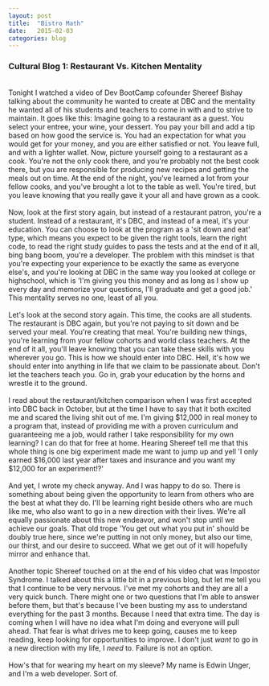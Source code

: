 ```yaml
---
layout: post
title:  "Bistro Math"
date:   2015-02-03
categories: blog
---
```


<h3>Cultural Blog 1: Restaurant Vs. Kitchen Mentality</h3>
<br/>
Tonight I watched a video of Dev BootCamp cofounder Shereef Bishay talking about the community he wanted to create at DBC and the mentality he wanted all of his students and teachers to come in with and to strive to maintain. It goes like this: Imagine going to a restaurant as a guest. You select your entree, your wine, your dessert. You pay your bill and add a tip based on how good the service is. You had an expectation for what you would get for your money, and you are either satisfied or not. You leave full, and with a lighter wallet. Now, picture yourself going to a restaurant as a cook. You're not the only cook there, and you're probably not the best cook there, but you are responsible for producing new recipes and getting the meals out on time. At the end of the night, you've learned a lot from your fellow cooks, and you've brought a lot to the table as well. You're tired, but you leave knowing that you really gave it your all and have grown as a cook.
<br/>
<br/>
Now, look at the first story again, but instead of a restaurant patron, you're a student. Instead of a restaurant, it's DBC, and instead of a meal, it's your education. You can choose to look at the program as a 'sit down and eat' type, which means you expect to be given the right tools, learn the right code, to read the right study guides to pass the tests and at the end of it all, bing bang boom, you're a developer. The problem with this mindset is that you're expecting your experience to be exactly the same as everyone else's, and you're looking at DBC in the same way you looked at college or highschool, which is 'I'm giving you this money and as long as I show up every day and memorize your questions, I'll graduate and get a good job.' This mentality serves no one, least of all you.
<br/>
<br/>
Let's look at the second story again. This time, the cooks are all students. The restaurant is DBC again, but you're not paying to sit down and be served your meal. You're creating that meal. You're building new things, you're learning from your fellow cohorts and world class teachers. At the end of it all, you'll leave knowing that you can take these skills with you wherever you go. This is how we should enter into DBC. Hell, it's how we should enter into anything in life that we claim to be passionate about. Don't let the teachers teach you. Go in, grab your education by the horns and wrestle it to the ground.
<br/>
<br/>
I read about the restaurant/kitchen comparison when I was first accepted into DBC back in October, but at the time I have to say that it both excited me and scared the living shit out of me. I'm giving $12,000 in real money to a program that, instead of providing me with a proven curriculum and guaranteeing me a job, would rather I take responsibility for my own learning? I can do that for free at home. Hearing Shereef tell me that this whole thing is one big experiment made me want to jump up and yell 'I only earned $16,000 last year after taxes and insurance and you want my $12,000 for an experiment!?'
<br/>
<br/>
And yet, I wrote my check anyway. And I was happy to do so. There is something about being given the opportunity to learn from others who are the best at what they do. I'll be learning right beside others who are much like me, who also want to go in a new direction with their lives. We're all equally passionate about this new endeavor, and won't stop until we achieve our goals. That old trope 'You get out what you put in' should be doubly true here, since we're putting in not only money, but also our time, our thirst, and our desire to succeed. What we get out of it will hopefully mirror and enhance that.
<br/>
<br/>
Another topic Shereef touched on at the end of his video chat was Impostor Syndrome. I talked about this a little bit in a previous blog, but let me tell you that I continue to be very nervous. I've met my cohorts and they are all a very quick bunch. There might one or two questions that I'm able to answer before them, but that's because I've been busting my ass to understand everything for the past 3 months. Because I need that extra time. The day is coming when I will have no idea what I'm doing and everyone will pull ahead. That fear is what drives me to keep going, causes me to keep reading, keep looking for opportunities to improve. I don't just <em>want</em> to go in a new direction with my life, I <em>need</em> to. Failure is not an option.
<br/>
<br/>
How's that for wearing my heart on my sleeve? My name is Edwin Unger, and I'm a web developer. Sort of.